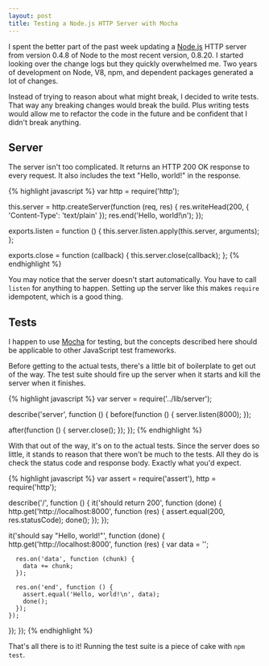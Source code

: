 ```yaml
---
layout: post
title: Testing a Node.js HTTP Server with Mocha
---
```


I spent the better part of the past week updating a [Node.js][1]
HTTP server from version 0.4.8 of Node to the most recent version,
0.8.20. I started looking over the change logs but they quickly
overwhelmed me. Two years of development on Node, V8, npm, and
dependent packages generated a lot of changes.

Instead of trying to reason about what might break, I decided to
write tests. That way any breaking changes would break the build.
Plus writing tests would allow me to refactor the code in the future
and be confident that I didn't break anything.

## Server

The server isn't too complicated. It returns an HTTP 200 OK response
to every request. It also includes the text "Hello, world!" in the
response.

{% highlight javascript %}
var http = require('http');

this.server = http.createServer(function (req, res) {
  res.writeHead(200, { 'Content-Type': 'text/plain' });
  res.end('Hello, world!\n');
});

exports.listen = function () {
  this.server.listen.apply(this.server, arguments);
};

exports.close = function (callback) {
  this.server.close(callback);
};
{% endhighlight %}

You may notice that the server doesn't start automatically. You
have to call `listen` for anything to happen. Setting up the server
like this makes `require` idempotent, which is a good thing.

## Tests

I happen to use [Mocha][2] for testing, but the concepts described
here should be applicable to other JavaScript test frameworks.

Before getting to the actual tests, there's a little bit of boilerplate
to get out of the way. The test suite should fire up the server
when it starts and kill the server when it finishes.

{% highlight javascript %}
var server = require('../lib/server');

describe('server', function () {
  before(function () {
    server.listen(8000);
  });

  after(function () {
    server.close();
  });
});
{% endhighlight %}

With that out of the way, it's on to the actual tests. Since the
server does so little, it stands to reason that there won't be much
to the tests. All they do is check the status code and response
body. Exactly what you'd expect.

{% highlight javascript %}
var assert = require('assert'),
    http = require('http');

describe('/', function () {
  it('should return 200', function (done) {
    http.get('http://localhost:8000', function (res) {
      assert.equal(200, res.statusCode);
      done();
    });
  });

  it('should say "Hello, world!"', function (done) {
    http.get('http://localhost:8000', function (res) {
      var data = '';

      res.on('data', function (chunk) {
        data += chunk;
      });

      res.on('end', function () {
        assert.equal('Hello, world!\n', data);
        done();
      });
    });
  });
});
{% endhighlight %}

That's all there is to it! Running the test suite is a piece of
cake with `npm test`.

[1]: http://nodejs.org
[2]: http://visionmedia.github.com/mocha/
